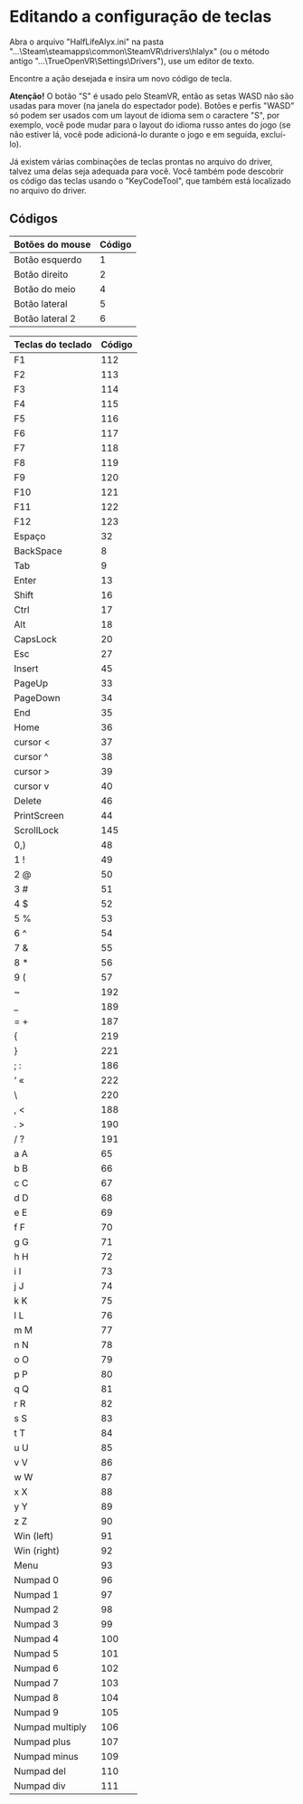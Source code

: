 ﻿# Editando a configuração de teclas
Abra o arquivo "HalfLifeAlyx.ini" na pasta "...\Steam\steamapps\common\SteamVR\drivers\hlalyx" (ou o método antigo "...\TrueOpenVR\Settings\Drivers"), use um editor de texto.

Encontre a ação desejada e insira um novo código de tecla.


**Atenção!** O botão "S" é usado pelo SteamVR, então as setas WASD não são usadas para mover (na janela do espectador pode). Botões e perfis "WASD" só podem ser usados com um layout de idioma sem o caractere "S", por exemplo, você pode mudar para o layout do idioma russo antes do jogo (se não estiver lá, você pode adicioná-lo durante o jogo e em seguida, excluí-lo).

Já existem várias combinações de teclas prontas no arquivo do driver, talvez uma delas seja adequada para você. Você também pode descobrir os código das teclas usando o "KeyCodeTool", que também está localizado no arquivo do driver.

## Códigos
Botões do mouse | Código
------------ | -------------
Botão esquerdo | 1
Botão direito | 2
Botão do meio | 4
Botão lateral | 5
Botão lateral 2 | 6


Teclas do teclado | Código
------------ | -------------
F1 | 112
F2 | 113
F3 | 114
F4 | 115
F5 | 116
F6 | 117
F7 | 118
F8 | 119
F9 | 120
F10 | 121
F11 | 122
F12 | 123
Espaço | 32
BackSpace | 8
Tab | 9
Enter | 13
Shift | 16
Ctrl | 17
Alt | 18
CapsLock | 20
Esc | 27
Insert | 45
PageUp | 33
PageDown | 34
End | 35
Home | 36
cursor < | 37
cursor ^ | 38
cursor > | 39
cursor v | 40
Delete | 46
PrintScreen | 44
ScrollLock | 145
0,) | 48
1 ! | 49
2 @ | 50
3 # | 51
4 $ | 52
5 % | 53
6 ^ | 54
7 & | 55
8 * | 56
9 ( | 57
~ | 192
_ | 189
= + | 187
{ | 219
} | 221
; : | 186
‘ « | 222
\ | 220
, < | 188
. > | 190
/ ? | 191
a A | 65
b B | 66
c C | 67
d D | 68
e E | 69
f F | 70
g G | 71
h H | 72
i I | 73
j J | 74
k K | 75
l L | 76
m M | 77
n N | 78
o O | 79
p P | 80
q Q | 81
r R | 82
s S | 83
t T | 84
u U | 85
v V | 86
w W | 87
x X | 88
y Y | 89
z Z | 90
Win (left) | 91
Win (right) | 92
Menu | 93
Numpad 0 | 96
Numpad 1 | 97
Numpad 2 | 98
Numpad 3 | 99
Numpad 4 | 100
Numpad 5 | 101
Numpad 6 | 102
Numpad 7 | 103
Numpad 8 | 104
Numpad 9 | 105
Numpad multiply | 106
Numpad plus | 107
Numpad minus | 109
Numpad del | 110
Numpad div | 111
